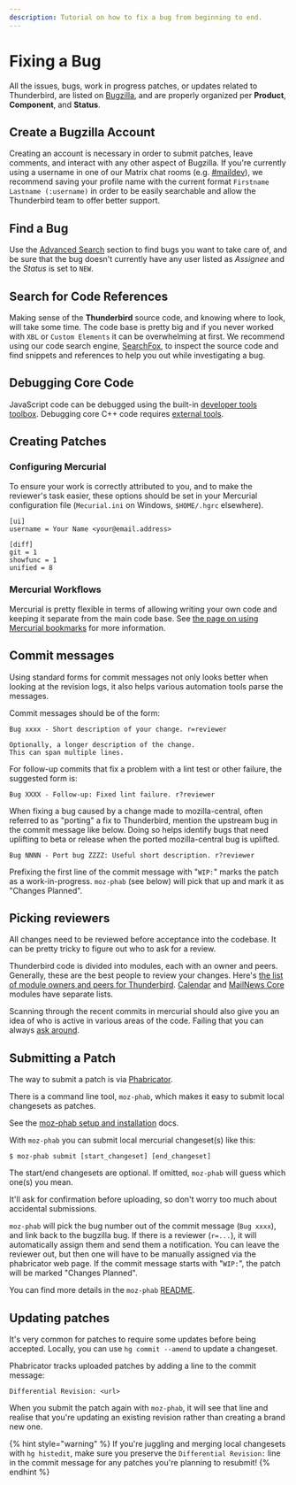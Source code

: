 ```yaml
---
description: Tutorial on how to fix a bug from beginning to end.
---
```


# Fixing a Bug

All the issues, bugs, work in progress patches, or updates related to Thunderbird, are listed on [Bugzilla](https://bugzilla.mozilla.org), and are properly organized per **Product**, **Component**, and **Status**.

## Create a Bugzilla Account

Creating an account is necessary in order to submit patches, leave comments, and interact with any other aspect of Bugzilla. If you're currently using a username in one of our Matrix chat rooms (e.g. [#maildev](https://chat.mozilla.org/#/room/#maildev:mozilla.org)), we recommend saving your profile name with the current format `Firstname Lastname (:username)` in order to be easily searchable and allow the Thunderbird team to offer better support.

## Find a Bug

Use the [Advanced Search](https://bugzilla.mozilla.org/query.cgi?format=advanced) section to find bugs you want to take care of, and be sure that the bug doesn't currently have any user listed as _Assignee_ and the _Status_ is set to `NEW`.

## Search for Code References

Making sense of the **Thunderbird** source code, and knowing where to look, will take some time. The code base is pretty big and if you never worked with `XBL` or `Custom Elements` it can be overwhelming at first. We recommend using our code search engine, [SearchFox](https://searchfox.org/comm-central/source/), to inspect the source code and find snippets and references to help you out while investigating a bug.

## Debugging Core Code

JavaScript code can be debugged using the built-in [developer tools toolbox](https://extensionworkshop.com/documentation/develop/debugging/). Debugging core C++ code requires [external tools](https://firefox-source-docs.mozilla.org/contributing/index.html).

## Creating Patches

### Configuring Mercurial

To ensure your work is correctly attributed to you, and to make the reviewer's task easier, these options should be set in your Mercurial configuration file (`Mecurial.ini` on Windows, `$HOME/.hgrc` elsewhere).

```
[ui]
username = Your Name <your@email.address>

[diff]
git = 1
showfunc = 1
unified = 8
```

### Mercurial Workflows

Mercurial is pretty flexible in terms of allowing writing your own code and keeping it separate from the main code base. See [the page on using Mercurial bookmarks](using-mercurial-bookmarks.md) for more information.

## Commit messages

Using standard forms for commit messages not only looks better when looking at the revision logs, it also helps various automation tools parse the messages.

Commit messages should be of the form:

```
Bug xxxx - Short description of your change. r=reviewer

Optionally, a longer description of the change.
This can span multiple lines.
```


For follow-up commits that fix a problem with a lint test or other failure, the suggested form is:

```text
Bug XXXX - Follow-up: Fixed lint failure. r?reviewer
```

When fixing a bug caused by a change made to mozilla-central, often referred to as "porting" a fix to Thunderbird, mention the upstream bug in the commit message like below. Doing so helps identify bugs that need uplifting to beta or release when the ported mozilla-central bug is uplifted.

```text
Bug NNNN - Port bug ZZZZ: Useful short description. r?reviewer
```

Prefixing the first line of the commit message with "`WIP:`" marks the patch as a work-in-progress. `moz-phab` \(see below\) will pick that up and mark it as "Changes Planned".


## Picking reviewers

All changes need to be reviewed before acceptance into the codebase. It can be pretty tricky to figure out who to ask for a review.

Thunderbird code is divided into modules, each with an owner and peers. Generally, these are the best people to review your changes. Here's [the list of module owners and peers for Thunderbird](https://wiki.mozilla.org/Modules/Thunderbird). [Calendar](https://wiki.mozilla.org/Modules/Calendar) and [MailNews Core](https://wiki.mozilla.org/Modules/MailNews\_Core) modules have separate lists.

Scanning through the recent commits in mercurial should also give you an idea of who is active in various areas of the code. Failing that you can always [ask around](https://developer.thunderbird.net/add-ons/community).

## Submitting a Patch

The way to submit a patch is via [Phabricator](https://moz-conduit.readthedocs.io/en/latest/phabricator-user.html).

There is a command line tool, `moz-phab`, which makes it easy to submit local changesets as patches.

See the [moz-phab setup and installation](https://moz-conduit.readthedocs.io/en/latest/phabricator-user.html#setting-up-mozphab) docs.

With `moz-phab` you can submit local mercurial changeset(s) like this:

```
$ moz-phab submit [start_changeset] [end_changeset]
```

The start/end changesets are optional. If omitted, `moz-phab` will guess which one(s) you mean.

It'll ask for confirmation before uploading, so don't worry too much about accidental submissions.

`moz-phab` will pick the bug number out of the commit message (`Bug xxxx`), and link back to the bugzilla bug. If there is a reviewer (`r=...`), it will automatically assign them and send them a notification. You can leave the reviewer out, but then one will have to be manually assigned via the phabricator web page. If the commit message starts with "`WIP:`", the patch will be marked "Changes Planned".

You can find more details in the `moz-phab` [README](https://github.com/mozilla-conduit/review/blob/master/README.md#submitting-commits-to-phabricator).

## Updating patches

It's very common for patches to require some updates before being accepted. Locally, you can use `hg commit --amend` to update a changeset.

Phabricator tracks uploaded patches by adding a line to the commit message:

```
Differential Revision: <url>
```

When you submit the patch again with `moz-phab`, it will see that line and realise that you're updating an existing revision rather than creating a brand new one.

{% hint style="warning" %}
If you're juggling and merging local changesets with `hg histedit`, make sure you preserve the `Differential Revision:` line in the commit message for any patches you're planning to resubmit!
{% endhint %}
